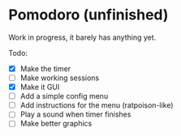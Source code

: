 # Pomodoro (unfinished)

Work in progress, it barely has anything yet.

Todo:

- [X] Make the timer
- [ ] Make working sessions
- [X] Make it GUI
- [ ] Add a simple config menu
- [ ] Add instructions for the menu (ratpoison-like)
- [ ] Play a sound when timer finishes
- [ ] Make better graphics
